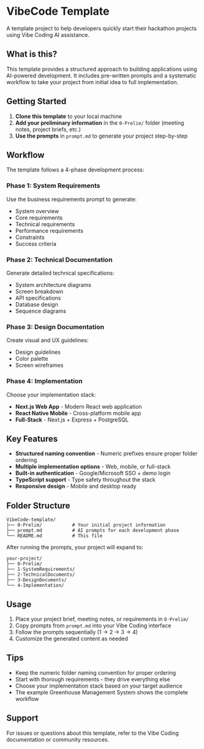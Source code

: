 # VibeCode Template

A template project to help developers quickly start their hackathon projects using Vibe Coding AI assistance.

## What is this?

This template provides a structured approach to building applications using AI-powered development. It includes pre-written prompts and a systematic workflow to take your project from initial idea to full implementation.

## Getting Started

1. **Clone this template** to your local machine
2. **Add your preliminary information** in the `0-Prelim/` folder (meeting notes, project briefs, etc.)
3. **Use the prompts** in `prompt.md` to generate your project step-by-step

## Workflow

The template follows a 4-phase development process:

### Phase 1: System Requirements
Use the business requirements prompt to generate:
- System overview
- Core requirements  
- Technical requirements
- Performance requirements
- Constraints
- Success criteria

### Phase 2: Technical Documentation
Generate detailed technical specifications:
- System architecture diagrams
- Screen breakdown
- API specifications
- Database design
- Sequence diagrams

### Phase 3: Design Documentation
Create visual and UX guidelines:
- Design guidelines
- Color palette
- Screen wireframes

### Phase 4: Implementation
Choose your implementation stack:
- **Next.js Web App** - Modern React web application
- **React Native Mobile** - Cross-platform mobile app
- **Full-Stack** - Next.js + Express + PostgreSQL

## Key Features

- **Structured naming convention** - Numeric prefixes ensure proper folder ordering
- **Multiple implementation options** - Web, mobile, or full-stack
- **Built-in authentication** - Google/Microsoft SSO + demo login
- **TypeScript support** - Type safety throughout the stack
- **Responsive design** - Mobile and desktop ready

## Folder Structure

```
VibeCode-template/
├── 0-Prelim/           # Your initial project information
├── prompt.md           # AI prompts for each development phase
└── README.md           # This file
```

After running the prompts, your project will expand to:

```
your-project/
├── 0-Prelim/
├── 1-SystemRequirements/
├── 2-TechnicalDocuments/
├── 3-DesignDocuments/
└── 4-Implementation/
```

## Usage

1. Place your project brief, meeting notes, or requirements in `0-Prelim/`
2. Copy prompts from `prompt.md` into your Vibe Coding interface
3. Follow the prompts sequentially (1 → 2 → 3 → 4)
4. Customize the generated content as needed

## Tips

- Keep the numeric folder naming convention for proper ordering
- Start with thorough requirements - they drive everything else
- Choose your implementation stack based on your target audience
- The example Greenhouse Management System shows the complete workflow

## Support

For issues or questions about this template, refer to the Vibe Coding documentation or community resources.